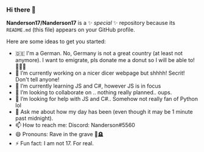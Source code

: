 ### Hi there 👋

**Nanderson17/Nanderson17** is a ✨ _special_ ✨ repository because its `README.md` (this file) appears on your GitHub profile.

Here are some ideas to get you started:
- 🇩🇪 I'm a German. No, Germany is not a great country (at least not anymore). I want to emigrate, pls donate me a donut so I will be able to! 🥺🥺🥺
- 🔭 I’m currently working on a nicer dicer webpage but shhhh! Secrit! Don't tell anyone!
- 🌱 I’m currently learning JS and C#, however JS is in focus
- 👯 I’m looking to collaborate on .. nothing really planned.. oups.
- 🤔 I’m looking for help with JS and C#.. Somehow not really fan of Python lol
- 💬 Ask me about how my day has been (even though it may be 1 minute past midnight).
- 📫 How to reach me: Discord: Nanderson#5560 
- 😄 Pronouns: Rave in the grave 🤘🪦
- ⚡ Fun fact: I am not 17. For real.
